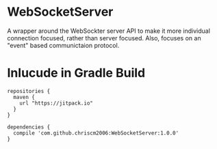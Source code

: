 # WebSocketServer

A wrapper around the WebSockter server API to make it more individual connection focused, rather than server focused.  Also, focuses on an "event" based communictaion protocol.

# Inlucude in Gradle Build

    repositories {
      maven {
        url "https://jitpack.io"
      }
    }
    
    dependencies {
      compile 'com.github.chriscm2006:WebSocketServer:1.0.0'
    }
